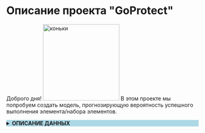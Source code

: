 # Описание проекта "GoProtect" #
Доброго дня! 
<img src="https://indasil.club/uploads/posts/2022-11/1669300995_37-indasil-club-p-figurnie-konki-raskraska-pinterest-46.jpg)" alt="коньки" style="width:200px;"/>
В этом проекте мы попробуем создать модель, прогнозирующую вероятность успешного выполнения элемента/набора элементов. 

<details >
    <summary style="background-color: lightblue;"><b>ОПИСАНИЕ ДАННЫХ</b></summary>

<b>units</b>

<li>id: идентификатор юнита</li>
<li>color: категория</li>
<li>school\_id: идентификатор школы</li>

<b>tournaments</b>

Турнир состоит из нескольких категорий, оценки по категориям расписаны в total\_scores

<li>id: идентификатор турнира</li>
<li>date\_start: дата начала</li>
<li>date\_end: дата завершения</li>
<li>origin\_id: место проведения</li>

<b>total_scores</b>

Оценки за выступления по категориям и общие за турнир

<li>id: идентификатор выступления, джойнится с tournament\_scores.total\_score\_id</li>
<li>unit\_id: идентификатор юнита, ключ к units.id</li>
<li>tournament\_id: идентификатор турнира, tournaments.id</li>
<li>components\_score: артистизм (мастерство, композиция, хореография)</li>
<li>base\_score: базовая оценка за элементы в выступлении (идеал)</li>
<li>elements\_score: реальная оценка всех выполненных элементов, base\_score+goe</li>
<li>decreasings\_score: снижения оценок за ошибки</li>
<li>total\_score: components\_score+elements\_score+decreasings\_score за выступление</li>
<li>starting\_place:
<li>place: занятое место в категории category\_name+segment\_name</li>
<li>segment\_name: название сегмента</li>
<li>info: комментарии и пояснения к оценке</li>
<li>overall\_place: итоговое место в турнире</li>
<li>overall\_total\_score: итоговая оценка за весь турнир</li>
<li>overall\_place\_str: комментарии, пояснения</li>

<b>tournament\_scores</b>

Таблица с оценками поэлементно

<li>id: идентификатор оценки за конкретный элемент/комбинацию</li>
<li>total\_score\_id: идентикатор выступления, ключ total\_scores.id</li>
<li>title: запись элемента или комбинации элементов с отметками об ошибках</li>
<li>decrease: за что снижена оценка</li>
<li>base\_score: базовая оценка (идеал, цена данного элемента/комбинации, сложность)</li>
<li>goe: Grade of Execute, качество исполнения, судейские надбавки/убавки</li>
<li>avg\_score: оценка за элемент/комбинацию (усредненная по судьям)</li>

Расшифровка элементов tournaments\_scores.title

Разбираем только одиночное катание. Есть 3 типа элементов:

- Прыжки: начинаются с цифры от 1 до 4, потом идет код прыжка, потом может стоять один из специальных кодов
- Вращения. Сначала идет код вращения, после которого стоит уровень (B – базовый, 1, 2, 3,
  - Если после элемента стоит NV – not value значит элемент не выполнен.
- Шаги. Два варианта. Может быть так же как у вращений 5 уровней и NV – StSqB, StSq1 и тд.
- Внимание:
  - Могут попадаться базовые уровни без литеры В, например ChSt или CCoSp
  - Иногда прыжки иногда указаны без цифры
  - Также могут встречаться отдельные элементы из других групп
- Ошибки:
  - q – недокрут прыжка в четверть оборота. Базовая стоимость при такой ошибке остается неизменной, но судьи обязательно снизят за это GOE
  - < – спортсмен провращался в воздухе на 90°-180 ° меньше, чем положено, "недокрутил". Стоимость прыжка за такую ошибку не сильно, но снижают.
  - << – спортсмен недокрутил более 180°. Стоимость прыжка становится, как если бы прыгнул на один оборот меньше
  - e – Этот знак ставится, когда фигурист отталкивается от льда с неправильного ребра. Правильные ребра: на лутце – наружное, на флипе – внутреннее. На базовую стоимость влияет ровно на то же количество баллов, что и <
  - ! – Этот знак так же ставится только у флипа и лутца в случае, если технический специалист посчитал, что отрыв происходит с "нечеткого ребра". На базовую стоимость прыжка эта ошибка не влияет, но судьи обязательно её учтут при выставлении GOE
  - COMBO – Не выполнен обязательный каскад в короткой программе. Этот знак после прыжка, например: 3Lz+COMBO, говорит о том, что спортсмен должен был исполнить каскад прыжков, но, по какой-то причине (чаще всего падение), не смог. На оценку не влияет, но оставляет плохое впечатление у судейской бригады.
  - REP – Обозначает ошибку, похожую на COMBO, но в произвольной программе. По правилам, в произвольной программе фигурного катания один и тот же прыжок второй раз можно исполнить только в составе каскада или комбинации. Если по каким то причинам спортсмен оба раза прыгнул прыжок сольно, то ко второй попытке добавляют этот знак и базовую стоимость уменьшают на 30%.
  - SEQ – Комбинация прыжков. Фигурист сразу после любого прыжка делает аксель. В этом случае SEQ означает, что была исполнена комбинация прыжков. Раньше базовая стоимость прыжков, исполненных в комбинации, умножалась на коэффицент 0.8, с сезона 2022 стоимость комбинации приравнивается к каскаду
- Бонус:
  - B - ознает бонус за элемент.

○ x – Элемент исполнен во второй половине программы. Отностится только к прыжкам! Если прыжок сделан во второй половине программы, его базовая стоимость умножается на коэффициент 1.1. Недавно введено ограничение – только три последних прыжка получат бонус. Ввели это ограничение, потому что многие спортсмены переносили все свои прыжки во вторую часть.
    </details>
